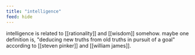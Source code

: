 ```yaml
---
title: "intelligence"
feed: hide
---
```


intelligence is related to [[rationality]] and [[wisdom]] somehow. maybe one definition is, "deducing new truths from old truths in pursuit of a goal" according to [[steven pinker]] and [[william james]]. 